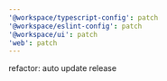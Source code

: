 ```yaml
---
'@workspace/typescript-config': patch
'@workspace/eslint-config': patch
'@workspace/ui': patch
'web': patch
---
```


refactor: auto update release
